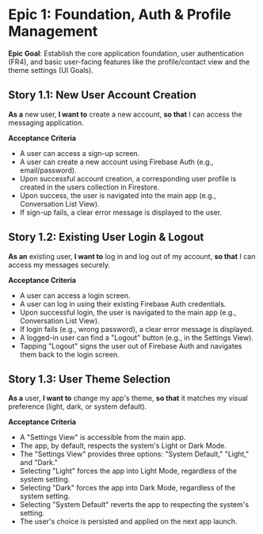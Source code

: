 # Epic 1: Foundation, Auth & Profile Management

**Epic Goal**: Establish the core application foundation, user authentication (FR4), and basic user-facing features like the profile/contact view and the theme settings (UI Goals).

## Story 1.1: New User Account Creation

**As a** new user, **I want to** create a new account, **so that** I can access the messaging application.

**Acceptance Criteria**
- A user can access a sign-up screen.
- A user can create a new account using Firebase Auth (e.g., email/password).
- Upon successful account creation, a corresponding user profile is created in the users collection in Firestore.
- Upon success, the user is navigated into the main app (e.g., Conversation List View).
- If sign-up fails, a clear error message is displayed to the user.

## Story 1.2: Existing User Login & Logout

**As an** existing user, **I want to** log in and log out of my account, **so that** I can access my messages securely.

**Acceptance Criteria**
- A user can access a login screen.
- A user can log in using their existing Firebase Auth credentials.
- Upon successful login, the user is navigated to the main app (e.g., Conversation List View).
- If login fails (e.g., wrong password), a clear error message is displayed.
- A logged-in user can find a "Logout" button (e.g., in the Settings View).
- Tapping "Logout" signs the user out of Firebase Auth and navigates them back to the login screen.

## Story 1.3: User Theme Selection

**As a** user, **I want to** change my app's theme, **so that** it matches my visual preference (light, dark, or system default).

**Acceptance Criteria**
- A "Settings View" is accessible from the main app.
- The app, by default, respects the system's Light or Dark Mode.
- The "Settings View" provides three options: "System Default," "Light," and "Dark."
- Selecting "Light" forces the app into Light Mode, regardless of the system setting.
- Selecting "Dark" forces the app into Dark Mode, regardless of the system setting.
- Selecting "System Default" reverts the app to respecting the system's setting.
- The user's choice is persisted and applied on the next app launch.
